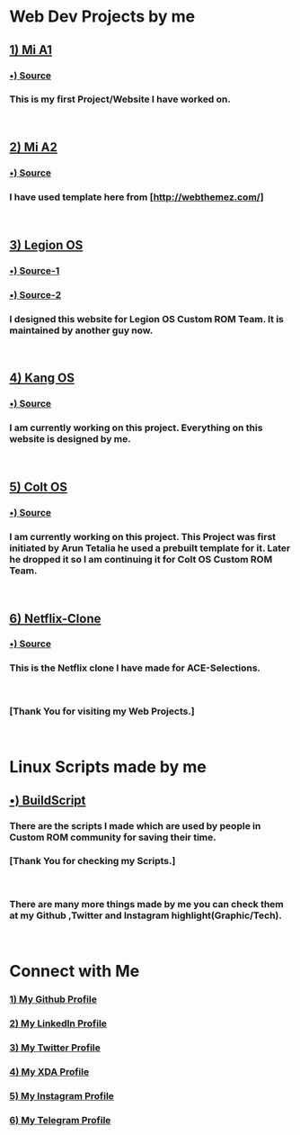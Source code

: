 # Web Dev Projects by me

## [1) Mi A1](https://nparashar150.me/mia1/)
### [&bull;) Source](https://github.com/nparashar150/mia1)
### This is my first Project/Website I have worked on.

<br>

## [2) Mi A2](https://nparashar150.me/mia2/)
### [&bull;) Source](https://github.com/nparashar150/mia2)
### I have used template here from [http://webthemez.com/]

<br>

## [3) Legion OS](https://legionos.org/)
### [&bull;) Source-1](https://github.com/nparashar150/website)
### [&bull;) Source-2](https://github.com/Project-LegionOS/Project-LegionOS.github.io)
### I designed this website for Legion OS Custom ROM Team. It is maintained by another guy now.

<br>

## [4) Kang OS](https://kangos.in/)
### [&bull;) Source](https://github.com/nparashar150/kangos)
### I am currently working on this project. Everything on this website is designed by me.

<br>

## [5) Colt OS](https://colt-enigma.github.io/)
### [&bull;) Source](https://github.com/Colt-Enigma/colt-enigma.github.io/)
### I am currently working on this project. This Project was first initiated by Arun Tetalia he used a prebuilt template for it. Later he dropped it so I am continuing it for Colt OS Custom ROM Team.

<br>

## [6) Netflix-Clone](http://nparashar150.me/netflix/)
### [&bull;) Source](https://github.com/nparashar150/netflix)
### This is the Netflix clone I have made for ACE-Selections.

<br>

### [Thank You for visiting my Web Projects.]

<br>

# Linux Scripts made by me
## [&bull;) BuildScript](https://github.com/nparashar150/buildscript/)
### There are the scripts I made which are used by people in Custom ROM community for saving their time.
### [Thank You for checking my Scripts.]

<br>

### There are many more things made by me you can check them at my Github ,Twitter and Instagram highlight(Graphic/Tech).

<br>

# Connect with Me
### [1) My Github Profile](https://github.com/nparashar150)
### [2) My LinkedIn Profile](https://www.linkedin.com/in/naman-parashar-724610185/)
### [3) My Twitter Profile](https://twitter.com/nparashar150)
### [4) My XDA Profile](https://forum.xda-developers.com/m/nparashar150.9479430/)
### [5) My Instagram Profile](https://www.instagram.com/nparashar150_/)
### [6) My Telegram Profile](https://t.me/nparashar150)

<br>

